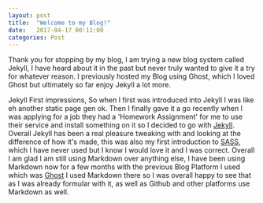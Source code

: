 ```yaml
---
layout: post
title:  "Welcome to my Blog!"
date:   2017-04-17 00:11:00
categories: Post
---
```


Thank you for stopping by my blog, I am trying a new blog system called Jekyll, I have heard about it in the past but never truly wanted to give it a try for whatever reason. I previously hosted my Blog using Ghost, which I loved Ghost but ultimately so far enjoy Jekyll a lot more. 


Jekyll First impressions, So when I first was introduced into Jekyll I was like eh another static page gen ok. Then I finally gave it a go recently when I was applying for a job they had a 'Homework Assignment' for me to use their service and install something on it so I decided to go with [Jekyll][jek]. Overall Jekyll has been a real pleasure tweaking with and looking at the difference of how it's made, this was also my first introduction to [SASS][SASS], which I have never used but I know I would love it and I was correct. Overall I am glad I am still using Markdown over anything else, I have been using Markdown now for a few months with the previous Blog Platform I used which was [Ghost][Ghost] I used Markdown there so I was overall happy to see that as I was already formular with it, as well as Github and other platforms use Markdown as well. 


[Ghost]: https://Ghost.org
[SASS]:  http://sass-lang.com/
[jek]:   https://jekyllrb.com